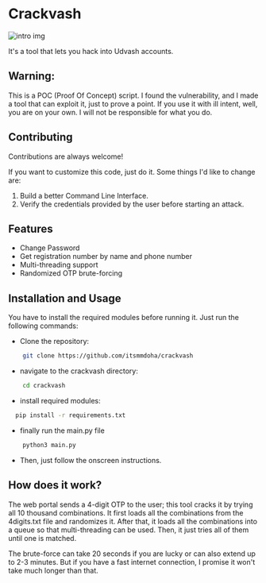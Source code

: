 # Crackvash
![intro img](https://github.com/Itsmmdoha/crackvash/blob/af6678a912ac96dfa9173d5eeb6d12378d88a20d/crackvash.png?raw=true)

It's a tool that lets you hack into Udvash accounts.



## Warning:

This is a POC (Proof Of Concept) script. I found the vulnerability, and I made a tool that can exploit it, just to prove a point. If you use it with ill intent, well, you are on your own. I will not be responsible for what you do.



## Contributing

Contributions are always welcome!

If you want to customize this code, just do it.
Some things I'd like to change are:
1. Build a better Command Line Interface.
2. Verify the credentials provided by the user before starting an attack.



## Features

- Change Password
- Get registration number by name and phone number
- Multi-threading support
- Randomized OTP brute-forcing



## Installation and Usage

You have to install the required modules before running it. Just run the following commands:

- Clone the repository:
```bash
    git clone https://github.com/itsmmdoha/crackvash
```

- navigate to the crackvash directory:
```bash
    cd crackvash
```

- install required modules:
```bash
  pip install -r requirements.txt
```
- finally run the main.py file
```bash
    python3 main.py
```
- Then, just follow the onscreen instructions.

    
## How does it work?

The web portal sends a 4-digit OTP to the user; this tool cracks it by trying all 10 thousand combinations.
It first loads all the combinations from the 4digits.txt file and randomizes it. After that, it loads all the combinations into a queue so that multi-threading can be used. Then, it just tries all of them until one is matched.

The brute-force can take 20 seconds if you are lucky or can also extend up to 2-3 minutes. But if you have a fast internet connection, I promise it won't take much longer than that.
